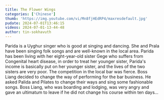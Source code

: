 ```yaml
---
title: The Flower Wings
categories: ['Chinese']
thumb: 'https://img.youtube.com/vi/Mn8fjHEdRP4/maxresdefault.jpg'
pudate: 2024-07-01T13:46:15
videos: 2024-07-01-13-44-48
author: tin-sokhavuth
---
```

Parida is a Uyghur singer who is good at singing and dancing. She and Prala have been singing folk songs and are well-known in the local area. Parida has been living with her eight-year-old sister Gege who suffers from Congenital heart disease, in order to treat her younger sister, Parida's income is basically put on her younger sister, and the lives of the two sisters are very poor. The competition in the local bar was fierce. Boss Liang decided to change the way of performing for the bar business. He asked Palida and Pilates to change their ways and sing some fashionable songs. Boss Liang, who was boarding and lodging, was very angry and gave an ultimatum to leave if he did not change his course within ten days...
